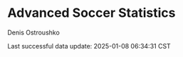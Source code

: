 # Advanced Soccer Statistics
Denis Ostroushko

<!-- gfm -->

Last successful data update: 2025-01-08 06:34:31 CST
